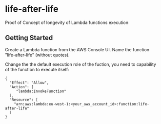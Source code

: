 # life-after-life
Proof of Concept of longevity of Lambda functions execution

Getting Started
---------------

Create a Lambda function from the AWS Console UI. Name the function "life-after-life" (without quotes).

Change the the default execution role of the fuction, you need to capability of the function to execute itself:


```
{
  "Effect": "Allow",
  "Action": [
     "lambda:InvokeFunction"
  ],
  "Resource": [
    "arn:aws:lambda:eu-west-1:<your_aws_account_id>:function:life-after-life"
  ]
}
```
